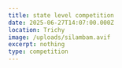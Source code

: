 ```yaml
---
title: state level competition
date: 2025-06-27T14:07:00.000Z
location: Trichy
image: /uploads/silambam.avif
excerpt: nothing
type: competition
---
```

